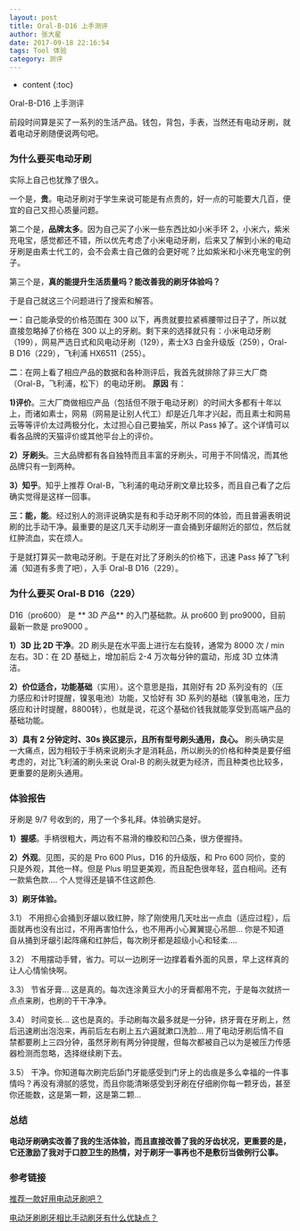```yaml
---
layout: post
title: Oral-B-D16 上手测评
author: 张大星
date: 2017-09-18 22:16:54
tags: Tool 体验
category: 测评
---
```


* content
{:toc}

Oral-B-D16 上手测评






前段时间算是买了一系列的生活产品。钱包，背包，手表，当然还有电动牙刷，就着电动牙刷随便说两句吧。

### 为什么要买电动牙刷

实际上自己也犹豫了很久。

一个是，**贵**。电动牙刷对于学生来说可能是有点贵的，好一点的可能要大几百，便宜的自己又担心质量问题。

第二个是，**品牌太多**。因为自己买了小米一些东西比如小米手环 2，小米六，紫米充电宝，感觉都还不错，所以优先考虑了小米电动牙刷，后来又了解到小米的电动牙刷是由素士代工的，会不会素士自己做的会更好呢？比如紫米和小米充电宝的例子。

第三个是，**真的能提升生活质量吗？能改善我的刷牙体验吗？**  

于是自己就这三个问题进行了搜索和解答。

**一**：自己能承受的价格范围在 300 以下，再贵就要拉紧裤腰带过日子了，所以就直接忽略掉了价格在 300 以上的牙刷。剩下来的选择就只有：小米电动牙刷（199），网易严选日式和风电动牙刷（129），素士X3 白金升级版（259），Oral-B D16（229），飞利浦 HX6511（255）。

**二**：在网上看了相应产品的数据和各种测评后，我首先就排除了非三大厂商（Oral-B，飞利浦，松下）的电动牙刷。
**原因** 有：  

**1)评价**。三大厂商做相应产品（包括但不限于电动牙刷）的时间大多都有十年以上，而诸如素士，网易（网易是让别人代工）却是近几年才兴起，而且素士和网易云等等评价太过两极分化，太过担心自己要抽奖，所以 Pass 掉了。这个详情可以看各品牌的天猫评价或其他平台上的评价。  

**2）牙刷头**。三大品牌都有各自独特而且丰富的牙刷头，可用于不同情况，而其他品牌只有一到两种。  

**3）知乎**。知乎上推荐 Oral-B，飞利浦的电动牙刷文章比较多，而且自己看了之后确实觉得是这样一回事。  

**三：能，能**。经过别人的测评说确实是有和手动牙刷不同的体验，而且普遍表明说刷的比手动干净。最重要的是这几天手动刷牙一直会捅到牙龈附近的部位，然后就红肿流血，实在烦人。

于是就打算买一款电动牙刷。于是在对比了牙刷头的价格下，迅速 Pass 掉了飞利浦（知道有多贵了吧），入手 Oral-B D16（229）。

### 为什么要买 Oral-B D16（229）

D16（pro600） 是 ** 3D 产品** 的入门基础款。从 pro600 到 pro9000，目前最新一款是 pro9000 。

**1）3D 比 2D 干净**。2D 刷头是在水平面上进行左右旋转，通常为 8000 次 / min 左右。3D：在 2D 基础上，增加前后 2-4 万次每分钟的震动，形成 3D 立体清洁。

**2）价位适合，功能基础**（实用）。这个意思是指，其刚好有 2D 系列没有的（压力感应和计时提醒，镍氢电池）功能，又恰好有 3D 系列的基础（镍氢电池，压力感应和计时提醒，8800转），也就是说，花这个基础价钱我就能享受到高端产品的基础功能。

**3）具有 2 分钟定时、30s 换区提示，且所有型号刷头通用，良心。** 刷头确实是一大痛点，因为相较于手柄来说刷头才是消耗品，所以刷头的价格和种类是要仔细考虑的，对比飞利浦的刷头来说 Oral-B 的刷头就更为经济，而且种类也比较多，更重要的是刷头通用。

### 体验报告

牙刷是 9/7 号收到的，用了一个多礼拜。体验确实是好。

**1）握感**。手柄很粗大，两边有不易滑的橡胶和凹凸条，很方便握持。  

**2）外观**。见图，买的是 Pro 600 Plus，D16 的升级版，和 Pro 600 同价，变的只是外观，其他一样。但是 Plus 明显更美观，而且配色很年轻，蓝白相间。还有一款紫色款.... 个人觉得还是镇不住这颜色.  

**3）刷牙体验。**  

  3.1） 不用担心会捅到牙龈以致红肿，除了刚使用几天吐出一点血（适应过程），后面就再也没有出过，不用再害怕什么，也不用再小心翼翼提心吊胆... 你是不知道自从捅到牙龈引起阵痛和红肿后，每次刷牙都是超级小心和轻柔....  

  3.2） 不用摆动手臂，省力。可以一边刷牙一边撑着看外面的风景，早上这样真的让人心情愉快啊。  

  3.3） 节省牙膏... 这是真的。每次连涂黄豆大小的牙膏都用不完，于是每次就挤一点点来刷，也刷的干干净净。  

  3.4） 时间变长... 这也是真的。手动刷每次最多就是一分钟，挤牙膏在牙刷上，然后迅速刷出泡泡来，再前后左右刷上五六遍就漱口洗脸... 用了电动牙刷后情不自禁都要刷上三四分钟，虽然牙刷有两分钟提醒，但每次都被自己以为是被压力传感器检测而忽略，选择继续刷下去。  

  3.5） 干净。你知道每次刷完后舔门牙能感受到门牙上的齿痕是多么幸福的一件事情吗？再没有滑腻的感觉，而且你能清晰感受到牙刷在仔细刷你每一颗牙齿，甚至你还能数，这是第一颗，这是第二颗...  

### 总结

**电动牙刷确实改善了我的生活体验，而且直接改善了我的牙齿状况，更重要的是，它还激励了我对于口腔卫生的热情，对于刷牙一事再也不是敷衍当做例行公事。**

### 参考链接

[推荐一款好用电动牙刷吧？](https://www.zhihu.com/question/19994872?rf=28330783)  

[电动牙刷刷牙相比手动刷牙有什么优缺点？](https://www.zhihu.com/question/19825877/answer/15856166)  


